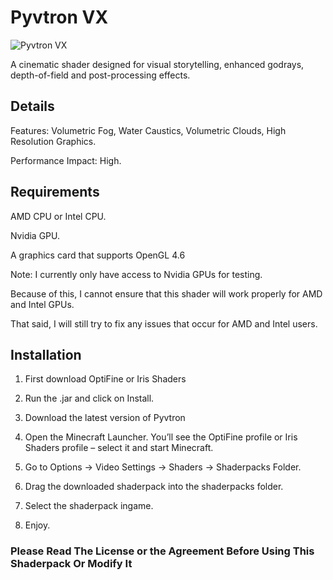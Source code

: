 # Pyvtron VX

![Pyvtron VX](https://i.ibb.co/jvgJqfDk/Pyvtron-VXBackground.png)

A cinematic shader designed for visual storytelling, enhanced godrays, depth-of-field and post-processing effects.

## Details

Features: Volumetric Fog, Water Caustics, Volumetric Clouds, High Resolution Graphics.

Performance Impact: High.

## Requirements

AMD CPU or Intel CPU.

Nvidia GPU.

A graphics card that supports OpenGL 4.6

Note: I currently only have access to Nvidia GPUs for testing.

Because of this, I cannot ensure that this shader will work properly for AMD and Intel GPUs.

That said, I will still try to fix any issues that occur for AMD and Intel users.

## Installation

1. First download OptiFine or Iris Shaders

2. Run the .jar and click on Install.

3. Download the latest version of Pyvtron

4. Open the Minecraft Launcher. You’ll see the OptiFine profile or Iris Shaders profile – select it and start Minecraft.

5. Go to Options → Video Settings → Shaders → Shaderpacks Folder.

6. Drag the downloaded shaderpack into the shaderpacks folder.

7. Select the shaderpack ingame.

8. Enjoy.

### Please Read The License or the Agreement Before Using This Shaderpack Or Modify It
